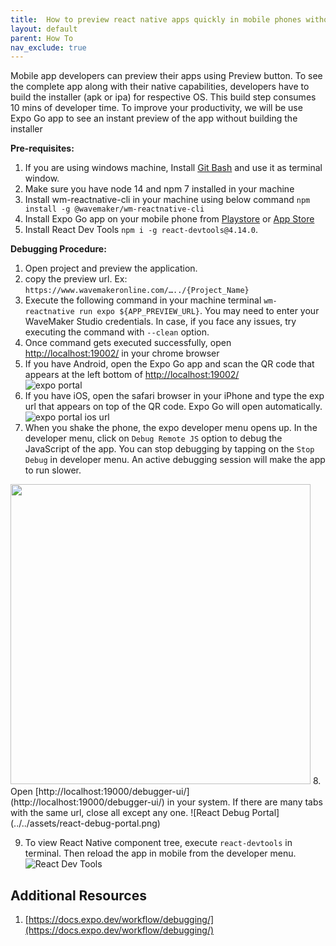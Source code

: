 ```yaml
---
title:  How to preview react native apps quickly in mobile phones without building installers?
layout: default
parent: How To
nav_exclude: true
---
```


Mobile app developers can preview their apps using Preview button. To see the complete app along with their native capabilities, developers have to build the installer (apk or ipa) for respective OS. This build step consumes 10 mins of developer time. To improve your productivity, we will be use Expo Go app to see an instant preview of the app without building the installer

**Pre-requisites:**

1. If you are using windows machine, Install [Git Bash](https://gitforwindows.org/) and use it as terminal window. 
2. Make sure you have node 14 and npm 7 installed in your machine
2. Install wm-reactnative-cli in your machine using below command
 ```npm install -g @wavemaker/wm-reactnative-cli```
3. Install Expo Go app on your mobile phone from [Playstore](https://play.google.com/store/apps/details?id=host.exp.exponent) or [App Store](https://apps.apple.com/us/app/expo-go/id982107779)
4. Install React Dev Tools `npm i -g react-devtools@4.14.0`.

**Debugging Procedure:**

1. Open project and preview the application.
2. copy the preview url. Ex: ```https://www.wavemakeronline.com/…../{Project_Name}```
3. Execute the following command in your machine terminal
   ```wm-reactnative run expo ${APP_PREVIEW_URL}```. You may need to enter your WaveMaker Studio credentials. In case, if you face any issues, try executing the command with ```--clean``` option.
4. Once command gets executed successfully, open [http://localhost:19002/](http://localhost:19002/) in your chrome browser
5. If  you have Android, open the Expo Go app and scan the QR code that appears at the left bottom of [http://localhost:19002/](http://localhost:19002/)  
![expo portal](../../assets/expo-portal-qr-code.png)
6. If you have iOS, open the safari browser in your iPhone and type the exp url that appears on top of the QR code. Expo Go will open automatically.
![expo portal ios url](../../assets/expo-portal-ios-link.png)
7. When you shake the phone, the expo developer menu opens up. In the developer menu, click on `Debug Remote JS` option to debug the JavaScript of the app. You can stop debugging by tapping on the `Stop Debug` in developer menu. An active debugging session will make the app to run slower.
<img src="../../assets/expo-developer-menu.png" style="height:480px">
8. Open [http://localhost:19000/debugger-ui/](http://localhost:19000/debugger-ui/) in your system. If there are many tabs with the same url, close all except any one.
![React Debug Portal](../../assets/react-debug-portal.png)

9. To view React Native component tree, execute `react-devtools` in terminal. Then reload the app in mobile from the developer menu.
![React Dev Tools](../../assets/react-dev-tools.png)

## Additional Resources
1. [https://docs.expo.dev/workflow/debugging/](https://docs.expo.dev/workflow/debugging/)